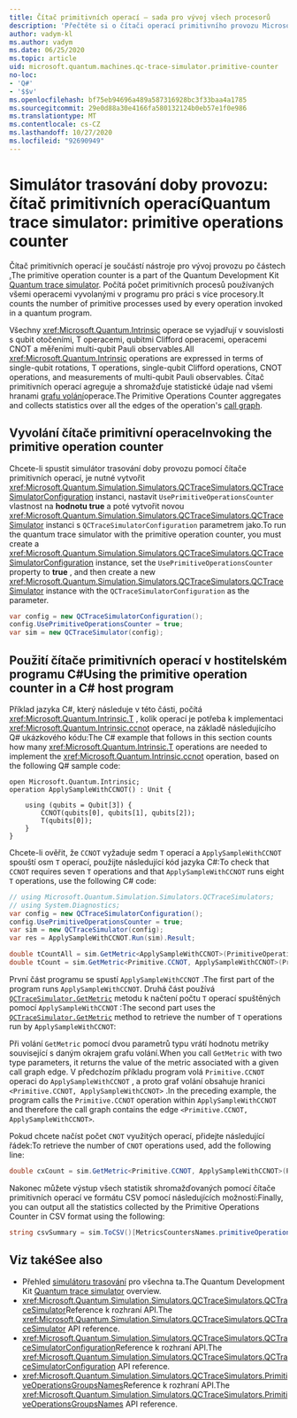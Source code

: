 ```yaml
---
title: Čítač primitivních operací – sada pro vývoj všech procesorů
description: 'Přečtěte si o čítači operací primitivního provozu Microsoft QDK, který používá simulátor trasování doby provozu ke sledování základních procesů používaných operacemi v Q# programu.'
author: vadym-kl
ms.author: vadym
ms.date: 06/25/2020
ms.topic: article
uid: microsoft.quantum.machines.qc-trace-simulator.primitive-counter
no-loc:
- 'Q#'
- '$$v'
ms.openlocfilehash: bf75eb94696a489a587316928bc3f33baa4a1785
ms.sourcegitcommit: 29e0d88a30e4166fa580132124b0eb57e1f0e986
ms.translationtype: MT
ms.contentlocale: cs-CZ
ms.lasthandoff: 10/27/2020
ms.locfileid: "92690949"
---
```

# <a name="quantum-trace-simulator-primitive-operations-counter"></a><span data-ttu-id="14fd4-103">Simulátor trasování doby provozu: čítač primitivních operací</span><span class="sxs-lookup"><span data-stu-id="14fd4-103">Quantum trace simulator: primitive operations counter</span></span>

<span data-ttu-id="14fd4-104">Čítač primitivních operací je součástí nástroje pro vývoj provozu po částech [.](xref:microsoft.quantum.machines.qc-trace-simulator.intro)</span><span class="sxs-lookup"><span data-stu-id="14fd4-104">The primitive operation counter is a part of the Quantum Development Kit [Quantum trace simulator](xref:microsoft.quantum.machines.qc-trace-simulator.intro).</span></span> <span data-ttu-id="14fd4-105">Počítá počet primitivních procesů používaných všemi operacemi vyvolanými v programu pro práci s více procesory.</span><span class="sxs-lookup"><span data-stu-id="14fd4-105">It counts the number of primitive processes used by every operation invoked in a quantum program.</span></span> 

<span data-ttu-id="14fd4-106">Všechny <xref:Microsoft.Quantum.Intrinsic> operace se vyjadřují v souvislosti s qubit otočeními, T operacemi, qubitmi Clifford operacemi, operacemi CNOT a měřeními multi-qubit Pauli observables.</span><span class="sxs-lookup"><span data-stu-id="14fd4-106">All <xref:Microsoft.Quantum.Intrinsic> operations are expressed in terms of single-qubit rotations, T operations, single-qubit Clifford operations, CNOT operations, and measurements of multi-qubit Pauli observables.</span></span> <span data-ttu-id="14fd4-107">Čítač primitivních operací agreguje a shromažďuje statistické údaje nad všemi hranami [grafu volání](https://en.wikipedia.org/wiki/Call_graph)operace.</span><span class="sxs-lookup"><span data-stu-id="14fd4-107">The Primitive Operations Counter aggregates and collects statistics over all the edges of the operation's [call graph](https://en.wikipedia.org/wiki/Call_graph).</span></span>

## <a name="invoking-the-primitive-operation-counter"></a><span data-ttu-id="14fd4-108">Vyvolání čítače primitivní operace</span><span class="sxs-lookup"><span data-stu-id="14fd4-108">Invoking the primitive operation counter</span></span>

<span data-ttu-id="14fd4-109">Chcete-li spustit simulátor trasování doby provozu pomocí čítače primitivních operací, je nutné vytvořit <xref:Microsoft.Quantum.Simulation.Simulators.QCTraceSimulators.QCTraceSimulatorConfiguration> instanci, nastavit `UsePrimitiveOperationsCounter` vlastnost na **hodnotu true** a poté vytvořit novou <xref:Microsoft.Quantum.Simulation.Simulators.QCTraceSimulators.QCTraceSimulator> instanci s `QCTraceSimulatorConfiguration` parametrem jako.</span><span class="sxs-lookup"><span data-stu-id="14fd4-109">To run the quantum trace simulator with the primitive operation counter, you must create a <xref:Microsoft.Quantum.Simulation.Simulators.QCTraceSimulators.QCTraceSimulatorConfiguration> instance, set the `UsePrimitiveOperationsCounter` property to **true** , and then create a new <xref:Microsoft.Quantum.Simulation.Simulators.QCTraceSimulators.QCTraceSimulator> instance with the `QCTraceSimulatorConfiguration` as the parameter.</span></span>

```csharp
var config = new QCTraceSimulatorConfiguration();
config.UsePrimitiveOperationsCounter = true;
var sim = new QCTraceSimulator(config);
```

## <a name="using-the-primitive-operation-counter-in-a-c-host-program"></a><span data-ttu-id="14fd4-110">Použití čítače primitivních operací v hostitelském programu C#</span><span class="sxs-lookup"><span data-stu-id="14fd4-110">Using the primitive operation counter in a C# host program</span></span>

<span data-ttu-id="14fd4-111">Příklad jazyka C#, který následuje v této části, počítá <xref:Microsoft.Quantum.Intrinsic.T> , kolik operací je potřeba k implementaci <xref:Microsoft.Quantum.Intrinsic.ccnot> operace, na základě následujícího Q# ukázkového kódu:</span><span class="sxs-lookup"><span data-stu-id="14fd4-111">The C# example that follows in this section counts how many <xref:Microsoft.Quantum.Intrinsic.T> operations are needed to implement the <xref:Microsoft.Quantum.Intrinsic.ccnot> operation, based on the following Q# sample code:</span></span>

```qsharp
open Microsoft.Quantum.Intrinsic;
operation ApplySampleWithCCNOT() : Unit {

    using (qubits = Qubit[3]) {
        CCNOT(qubits[0], qubits[1], qubits[2]);
        T(qubits[0]);
    }
}
```

<span data-ttu-id="14fd4-112">Chcete-li ověřit, že `CCNOT` vyžaduje sedm `T` operací a `ApplySampleWithCCNOT` spouští osm `T` operací, použijte následující kód jazyka C#:</span><span class="sxs-lookup"><span data-stu-id="14fd4-112">To check that `CCNOT` requires seven `T` operations and that `ApplySampleWithCCNOT` runs eight `T` operations, use the following C# code:</span></span>

```csharp 
// using Microsoft.Quantum.Simulation.Simulators.QCTraceSimulators;
// using System.Diagnostics;
var config = new QCTraceSimulatorConfiguration();
config.UsePrimitiveOperationsCounter = true;
var sim = new QCTraceSimulator(config);
var res = ApplySampleWithCCNOT.Run(sim).Result;

double tCountAll = sim.GetMetric<ApplySampleWithCCNOT>(PrimitiveOperationsGroupsNames.T);
double tCount = sim.GetMetric<Primitive.CCNOT, ApplySampleWithCCNOT>(PrimitiveOperationsGroupsNames.T);
```

<span data-ttu-id="14fd4-113">První část programu se spustí `ApplySampleWithCCNOT` .</span><span class="sxs-lookup"><span data-stu-id="14fd4-113">The first part of the program runs `ApplySampleWithCCNOT`.</span></span> <span data-ttu-id="14fd4-114">Druhá část používá [`QCTraceSimulator.GetMetric`](https://docs.microsoft.com/dotnet/api/microsoft.quantum.simulation.simulators.qctracesimulators.qctracesimulator.getmetric) metodu k načtení počtu `T` operací spuštěných pomocí `ApplySampleWithCCNOT` :</span><span class="sxs-lookup"><span data-stu-id="14fd4-114">The second part uses the [`QCTraceSimulator.GetMetric`](https://docs.microsoft.com/dotnet/api/microsoft.quantum.simulation.simulators.qctracesimulators.qctracesimulator.getmetric) method to retrieve the number of `T` operations run by `ApplySampleWithCCNOT`:</span></span> 

<span data-ttu-id="14fd4-115">Při volání `GetMetric` pomocí dvou parametrů typu vrátí hodnotu metriky související s daným okrajem grafu volání.</span><span class="sxs-lookup"><span data-stu-id="14fd4-115">When you call `GetMetric` with two type parameters, it returns the value of the metric associated with a given call graph edge.</span></span> <span data-ttu-id="14fd4-116">V předchozím příkladu program volá `Primitive.CCNOT` operaci do `ApplySampleWithCCNOT` , a proto graf volání obsahuje hranici `<Primitive.CCNOT, ApplySampleWithCCNOT>` .</span><span class="sxs-lookup"><span data-stu-id="14fd4-116">In the preceding example, the program calls the `Primitive.CCNOT` operation  within `ApplySampleWithCCNOT` and therefore the call graph contains the edge `<Primitive.CCNOT, ApplySampleWithCCNOT>`.</span></span> 

<span data-ttu-id="14fd4-117">Pokud chcete načíst počet `CNOT` využitých operací, přidejte následující řádek:</span><span class="sxs-lookup"><span data-stu-id="14fd4-117">To retrieve the number of `CNOT` operations used, add the following line:</span></span>
```csharp
double cxCount = sim.GetMetric<Primitive.CCNOT, ApplySampleWithCCNOT>(PrimitiveOperationsGroupsNames.CX);
```

<span data-ttu-id="14fd4-118">Nakonec můžete výstup všech statistik shromažďovaných pomocí čítače primitivních operací ve formátu CSV pomocí následujících možností:</span><span class="sxs-lookup"><span data-stu-id="14fd4-118">Finally, you can output all the statistics collected by the Primitive Operations Counter in CSV format using the following:</span></span>
```csharp
string csvSummary = sim.ToCSV()[MetricsCountersNames.primitiveOperationsCounter];
```

## <a name="see-also"></a><span data-ttu-id="14fd4-119">Viz také</span><span class="sxs-lookup"><span data-stu-id="14fd4-119">See also</span></span>

- <span data-ttu-id="14fd4-120">Přehled [simulátoru trasování](xref:microsoft.quantum.machines.qc-trace-simulator.intro) pro všechna ta.</span><span class="sxs-lookup"><span data-stu-id="14fd4-120">The Quantum Development Kit [Quantum trace simulator](xref:microsoft.quantum.machines.qc-trace-simulator.intro) overview.</span></span>
- <span data-ttu-id="14fd4-121"><xref:Microsoft.Quantum.Simulation.Simulators.QCTraceSimulators.QCTraceSimulator>Reference k rozhraní API.</span><span class="sxs-lookup"><span data-stu-id="14fd4-121">The <xref:Microsoft.Quantum.Simulation.Simulators.QCTraceSimulators.QCTraceSimulator> API reference.</span></span>
- <span data-ttu-id="14fd4-122"><xref:Microsoft.Quantum.Simulation.Simulators.QCTraceSimulators.QCTraceSimulatorConfiguration>Reference k rozhraní API.</span><span class="sxs-lookup"><span data-stu-id="14fd4-122">The <xref:Microsoft.Quantum.Simulation.Simulators.QCTraceSimulators.QCTraceSimulatorConfiguration> API reference.</span></span>
- <span data-ttu-id="14fd4-123"><xref:Microsoft.Quantum.Simulation.Simulators.QCTraceSimulators.PrimitiveOperationsGroupsNames>Reference k rozhraní API.</span><span class="sxs-lookup"><span data-stu-id="14fd4-123">The <xref:Microsoft.Quantum.Simulation.Simulators.QCTraceSimulators.PrimitiveOperationsGroupsNames> API reference.</span></span>